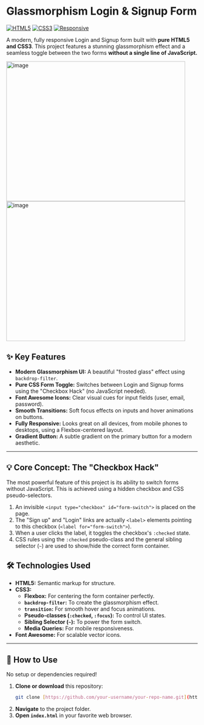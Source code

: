 # Glassmorphism Login & Signup Form

[![HTML5](https://img.shields.io/badge/HTML5-E34F26?style=for-the-badge&logo=html5&logoColor=white)](https://en.wikipedia.org/wiki/HTML5)
[![CSS3](https://img.shields.io/badge/CSS3-1572B6?style=for-the-badge&logo=css3&logoColor=white)](https://en.wikipedia.org/wiki/CSS)
[![Responsive](https://img.shields.io/badge/Responsive-Yes-brightgreen?style=for-the-badge&logo=data:image/svg+xml;base64,PHN2ZyB4bWxucz0iaHR0cDovL3d3dy53My5vcmcvMjAwMC9zdmciIHZpZXdCb3g9IjAgMCAyNCAyNCIgZmlsbD0id2hpdGUiPjxwYXRoIGQ0IDZoMTR2MTJING0xMC04djZoNFY5bS05IDB2MWgyVjltLTcgMHY2aDR2LTZINHoiLz48cGF0aCBkPSJNMjAgMkg0Yy0xLjEgMC0yIC45LTIgMnYxNmMwIDEuMS45IDIgMiAyaDE2YzEuMSAwIDItLjkgMi0yVjRjMC0xLjEtLjktMi0yLTJ6bTAgMThINGYtMiAyVjRjMC0xLjEuOS0yIDItMmgxNmMxLjEgMCAyIC45IDIgMnYxNmYyLTJ6Ii8+PC9zdmc+)](https://www.w3schools.com/css/css_rwd_intro.asp)

A modern, fully responsive Login and Signup form built with **pure HTML5 and CSS3**. This project features a stunning glassmorphism effect and a seamless toggle between the two forms **without a single line of JavaScript.**

<img width="471" height="368" alt="image" src="https://github.com/user-attachments/assets/d6544d93-44e0-4ff1-b41a-3f0f9fbe2b51" /><img width="471" height="368" alt="image" src="https://github.com/user-attachments/assets/ec0d5b00-c609-47cb-9bff-4771a4804763" />


## ✨ Key Features

* **Modern Glassmorphism UI:** A beautiful "frosted glass" effect using `backdrop-filter`.
* **Pure CSS Form Toggle:** Switches between Login and Signup forms using the "Checkbox Hack" (no JavaScript needed).
* **Font Awesome Icons:** Clear visual cues for input fields (user, email, password).
* **Smooth Transitions:** Soft focus effects on inputs and hover animations on buttons.
* **Fully Responsive:** Looks great on all devices, from mobile phones to desktops, using a Flexbox-centered layout.
* **Gradient Button:** A subtle gradient on the primary button for a modern aesthetic.

---

## 💡 Core Concept: The "Checkbox Hack"

The most powerful feature of this project is its ability to switch forms without JavaScript. This is achieved using a hidden checkbox and CSS pseudo-selectors.

1.  An invisible `<input type="checkbox" id="form-switch">` is placed on the page.
2.  The "Sign up" and "Login" links are actually `<label>` elements pointing to this checkbox (`<label for="form-switch">`).
3.  When a user clicks the label, it toggles the checkbox's `:checked` state.
4.  CSS rules using the `:checked` pseudo-class and the general sibling selector (`~`) are used to show/hide the correct form container.

## 🛠️ Technologies Used

* **HTML5:** Semantic markup for structure.
* **CSS3:**
    * **Flexbox:** For centering the form container perfectly.
    * **`backdrop-filter`:** To create the glassmorphism effect.
    * **`transition`:** For smooth hover and focus animations.
    * **Pseudo-classes (`:checked`, `:focus`):** To control UI states.
    * **Sibling Selector (`~`):** To power the form switch.
    * **Media Queries:** For mobile responsiveness.
* **Font Awesome:** For scalable vector icons.

---

## 🚀 How to Use

No setup or dependencies required!

1.  **Clone or download** this repository:
    ```bash
    git clone [https://github.com/your-username/your-repo-name.git](https://github.com/your-username/your-repo-name.git)
    ```
2.  **Navigate** to the project folder.
3.  **Open `index.html`** in your favorite web browser.

